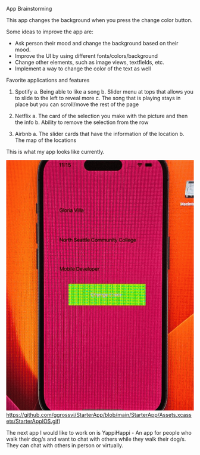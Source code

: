 App Brainstorming

This app changes the background when you press the change color button.  

Some ideas to improve the app are: 

- Ask person their mood and change the background based on their mood.
- Improve the UI by using different fonts/colors/background
- Change other elements, such as image views, textfields, etc.
- Implement a way to change the color of the text as well

Favorite applications and features
1. Spotify
   a. Being able to like a song
   b. Slider menu at tops that allows you to slide to the left to reveal more
   c. The song that is playing stays in place but you can scroll/move the rest of the page  
2. Netflix
   a. The card of the selection you make with the picture and then the info
   b. Ability to remove the selection from the row
  
3. Airbnb
   a. The slider cards that have the information of the location 
   b. The map of the locations

This is what my app looks like currently.  
  
![](https://github.com/ggrossvi/StarterApp/blob/main/StarterApp/Assets.xcassets/StarterAppIOS.gif)https://github.com/ggrossvi/StarterApp/blob/main/StarterApp/Assets.xcassets/StarterAppIOS.gif)


The next app I would like to work on is YappiHappi - An app for people who walk their dog/s and want to chat with others while they walk their dog/s.  They can chat with others in person or virtually.  
